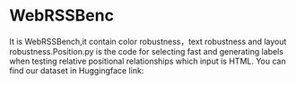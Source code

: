 # WebRSSBenc
It is WebRSSBench,it contain color robustness，text robustness and layout robustness.Position.py is the code for selecting fast and generating labels when testing relative positional relationships which input is HTML.
You can find our dataset in Huggingface link:
